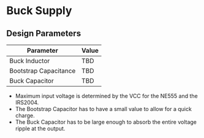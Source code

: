 # Buck Supply

## Design Parameters

| Parameter             | Value |
|-----------------------|-------|
| Buck Inductor         | TBD   |
| Bootstrap Capacitance | TBD   |
| Buck Capacitor        | TBD   |

- Maximum input voltage is determined by the VCC for the NE555 and the IRS2004.
- The Bootstrap Capacitor has to have a small value to allow for a quick charge.
- The Buck Capacitor has to be large enough to absorb the entire voltage ripple at the output.
